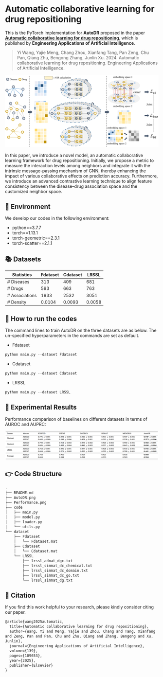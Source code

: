 # Automatic collaborative learning for drug repositioning

This is the PyTorch implementation for **AutoDR** proposed in the paper [**Automatic collaborative learning for drug repositioning**](https://doi.org/10.1016/j.engappai.2024.109653), which is published by **Engineering Applications of Artificial Intelligence**. 

> Yi Wang, Yajie Meng, Chang Zhou, Xianfang Tang, Pan Zeng, Chu Pan, Qiang Zhu, Bengong Zhang, Junlin Xu. 2024. Automatic collaborative learning for drug repositioning. Engineering Applications of Artificial Intelligence.

<img src="./AutoDR.png" style="zoom:50%;" />

In this paper, we introduce a novel model, an automatic collaborative learning framework for drug repositioning. Initially, we propose a metric to measure the interaction levels among neighbors and integrate it with the intrinsic message-passing mechanism of GNN, thereby enhancing the impact of various collaborative effects on prediction accuracy. Furthermore, we introduce an advanced contrastive learning technique to align feature consistency between the disease–drug association space and the customized neighbor space.

## 📝 Environment

We develop our codes in the following environment:

- python==3.7.7
- torch==1.13.1
- torch-geometric==2.3.1
- torch-scatter==2.1.1

## 📚 Datasets

| Statistics         | Fdataset | Cdataset | LRSSL  |
|--------------------|----------|----------|--------|
| # Diseases         | 313      | 409      | 681    |
| # Drugs            | 593      | 663      | 763    |
| # Associations     | 1933     | 2532     | 3051   |
| # Density          | 0.0104   | 0.0093   | 0.0058 |


## 🚀 How to run the codes

The command lines to train AutoDR on the three datasets are as below. The un-specified hyperparameters in the commands are set as default.

- Fdataset

```python
python main.py --dataset Fdataset
```

- Cdataset

```python
python main.py --dataset Cdataset
```

- LRSSL

```python
python main.py --dataset LRSSL
```


## 🎯 Experimental Results

Performance comparison of baselines on different datasets in terms of AUROC and AUPRC:

<img src="./Performance.png" style="zoom:60%;" />


## 👉 Code Structure

```
.
├── README.md
├── AutoDR.png
├── Performance.png
├── code
│   ├── main.py
│   ├── model.py
│   ├── loader.py
│   └── utils.py
└── dataset
    ├── Fdataset
    │   └── Fdataset.mat
    ├── Cdataset
    │   └── Cdataset.mat
    └── LRSSL
        ├── lrssl_admat_dgc.txt
        ├── lrssl_simmat_dc_chemical.txt
        ├── lrssl_simmat_dc_domain.txt
        ├── lrssl_simmat_dc_go.txt
        └── lrssl_simmat_dg.txt
```

## 🌟 Citation

If you find this work helpful to your research, please kindly consider citing our paper.

```
@article{wang2025automatic,
  title={Automatic collaborative learning for drug repositioning},
  author={Wang, Yi and Meng, Yajie and Zhou, Chang and Tang, Xianfang and Zeng, Pan and Pan, Chu and Zhu, Qiang and Zhang, Bengong and Xu, Junlin},
  journal={Engineering Applications of Artificial Intelligence},
  volume={139},
  pages={109653},
  year={2025},
  publisher={Elsevier}
}
```

